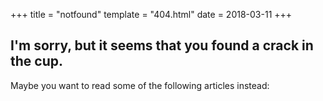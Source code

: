+++
title = "notfound"
template = "404.html"
date = 2018-03-11
+++

## I'm sorry, but it seems that you found a crack in the cup.

Maybe you want to read some of the following articles instead:
